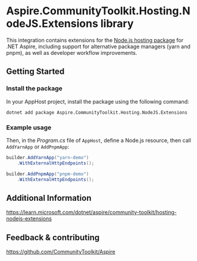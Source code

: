 # Aspire.CommunityToolkit.Hosting.NodeJS.Extensions library

This integration contains extensions for the [Node.js hosting package](https://nuget.org/packages/Aspire.Hosting.NodeJs) for .NET Aspire, including support for alternative package managers (yarn and pnpm), as well as developer workflow improvements.

## Getting Started

### Install the package

In your AppHost project, install the package using the following command:

```dotnetcli
dotnet add package Aspire.CommunityToolkit.Hosting.NodeJS.Extensions
```

### Example usage

Then, in the _Program.cs_ file of `AppHost`, define a Node.js resource, then call `AddYarnApp` or `AddPnpmApp`:

```csharp
builder.AddYarnApp("yarn-demo")
    .WithExternalHttpEndpoints();

builder.AddPnpmApp("pnpm-demo")
    .WithExternalHttpEndpoints();
```

## Additional Information

https://learn.microsoft.com/dotnet/aspire/community-toolkit/hosting-nodejs-extensions

## Feedback & contributing

https://github.com/CommunityToolkit/Aspire
